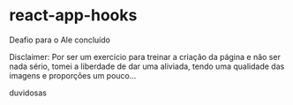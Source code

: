 # react-app-hooks
Deafio para o Ale concluído

Disclaimer: Por ser um exercício para treinar a criação da página e não ser nada sério,
tomei a liberdade de dar uma aliviada, tendo uma qualidade das imagens e proporções um pouco...

duvidosas

